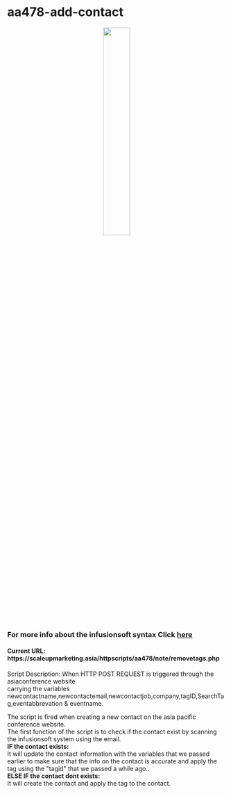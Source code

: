 # aa478-add-contact
<p align="center">
<img src="https://gedlynk.com/wp-content/uploads/2015/11/Infusionsoft-Logo-EPS-vector-image-2.png" style="width:35%;"/>
</p>

<h3>For more info about the infusionsoft syntax Click <a href="https://developer.infusionsoft.com/docs/xml-rpc/#contact">here</a></h3>
<h4>Current URL: https://scaleupmarketing.asia/httpscripts/aa478/note/removetags.php</h4>
<p>Script Description: 
When HTTP POST REQUEST is triggered through the asiaconference website<br>
carrying the variables newcontactname,newcontactemail,newcontactjob,company,tagID,SearchTag,eventabbrevation & eventname.<br>

The script is fired when creating a new contact on the asia pacific conference website.<br>
The first function of the script is to check if the contact exist by scanning the infusionsoft system using the email.<br>
<strong>IF the contact exists:<br></strong>
It will update the contact information with the variables that we passed earlier to make sure that the info on the contact is accurate and apply the tag using the "tagid" that we passed a while ago..<br>
<strong>ELSE IF the contact dont exists:</strong><br>
It will create the contact and apply the tag to the contact.
</p>
